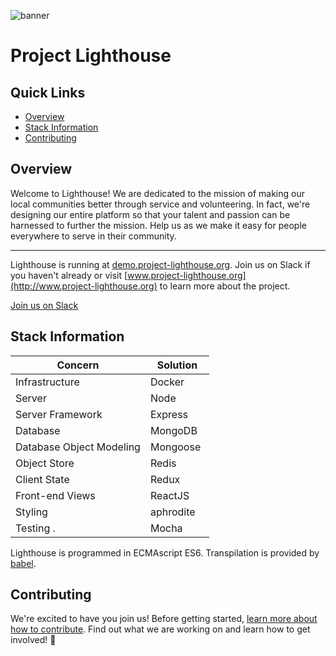 ![banner](https://user-images.githubusercontent.com/1245814/32835095-6b7ca8d8-c9ca-11e7-9645-9879058ea40f.jpg)

# Project Lighthouse

## Quick Links

* [Overview](#overview)
* [Stack Information](#stack-information)
* [Contributing](#contributing)

## Overview
Welcome to Lighthouse! We are dedicated to the mission of making our local communities better through service and volunteering. In fact, we're designing our entire platform so that your talent and passion can be harnessed to further the mission. Help us as we make it easy for people everywhere to serve in their community.

---

Lighthouse is running at [demo.project-lighthouse.org](http://demo.project-lighthouse.org). Join us on Slack if you haven't already or visit [www.project-lighthouse.org](http://www.project-lighthouse.org) to learn more about the project.

[Join us on Slack](http://bit.ly/2vfoURo)

## Stack Information

| Concern                   | Solution        |
|---------------------------|-----------------|
| Infrastructure            | Docker          |
| Server                    | Node            |
| Server Framework          | Express         |
| Database                  | MongoDB         |
| Database Object Modeling  | Mongoose        |
| Object Store              | Redis           |
| Client State              | Redux           |
| Front-end Views           | ReactJS         |
| Styling                   | aphrodite       |
| Testing .                 | Mocha           |

Lighthouse is programmed in ECMAscript ES6. Transpilation is provided by [babel](https://github.com/babel/babel).


## Contributing
We're excited to have you join us! Before getting started, [learn more about how to contribute](https://github.com/ProjectLighthouse/get-involved/blob/master/CONTRIBUTING.md). Find out what we are working on and learn how to get involved! 🚀
